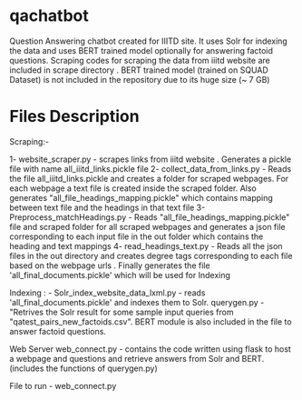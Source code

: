 # qachatbot
Question Answering chatbot created for IIITD site. It uses Solr for indexing the data and uses BERT trained model optionally for answering factoid questions. Scraping codes for scraping the data from iiitd website are included in scrape directory . BERT trained model (trained on SQUAD Dataset) is not included in the repository due to its huge size (~ 7 GB)

# Files Description



Scraping:- 

1- website_scraper.py - scrapes links from iiitd website . Generates a pickle file with name all_iiitd_links.pickle file
2- collect_data_from_links.py - Reads the file all_iiitd_links.pickle and creates a folder for scraped webpages. For each webpage a text file is created inside the scraped folder. Also generates  "all_file_headings_mapping.pickle" which contains mapping between text file and the headings in that text file
3- Preprocess_matchHeadings.py -  Reads "all_file_headings_mapping.pickle" file and scraped folder for all scraped webpages and generates a json file corresponding to each input file in the out folder which contains the heading and text mappings
4- read_headings_text.py - Reads all the json files in the out directory and creates degree tags corresponding to each file based on the webpage urls . Finally generates the file 'all_final_documents.pickle' which will be used for Indexing


Indexing : -
Solr_index_website_data_lxml.py - reads 'all_final_documents.pickle' and indexes them to Solr.
querygen.py -  "Retrives the Solr result for some sample input queries from "qatest_pairs_new_factoids.csv". BERT module is also included in the file to answer factoid questions.

Web Server
web_connect.py - contains the code written using flask to host a webpage and questions and retrieve answers from Solr and BERT. (includes the functions of querygen.py)

File to run - web_connect.py 
